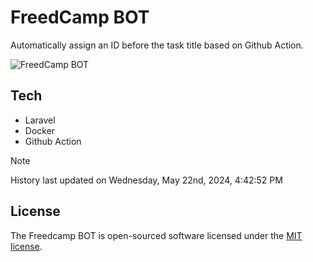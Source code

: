 # FreedCamp BOT

Automatically assign an ID before the task title based on Github Action.

![FreedCamp BOT](https://repository-images.githubusercontent.com/737932867/7d34798b-2680-471c-b089-a78a718d3d6a)

## Tech

- Laravel
- Docker
- Github Action

> [!NOTE]  
> History last updated on Wednesday, May 22nd, 2024, 4:42:52 PM

## License

The Freedcamp BOT is open-sourced software licensed under the [MIT license](https://opensource.org/licenses/MIT).
